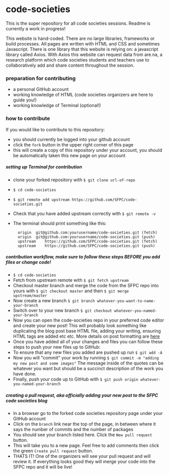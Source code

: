 # code-societies
This is the super repository for all code societies sessions. Readme is currently a work in progress!

This website is hand-coded. There are no large libraries, frameworks or build processes. All pages are written with HTML and CSS and sometimes Javascript. There is one library that this website is relying on: a javascript library called Axios. With Axios this website can request data from are.na, a research platform which code societies students and teachers use to collaboratively add and share content throughout the session.

### preparation for contributing
- a personal GitHub account
- working knowledge of HTML (code societies organizers are here to guide you!)
- working knowledge of Terminal (optional!)

### how to contribute
If you would like to contribute to this repository:
- you should currently be logged into your github account
- click the `fork` button in the upper right corner of this page
- this will create a copy of this repository under your account, you should be automatically taken this new page on your account

##### setting up Terminal for contribution
- clone your forked repository with `$ git clone url-of-repo`
- `$ cd code-societies`
- `$ git remote add upstream https://github.com/SFPC/code-societies.git`
- Check that you have added upstream correctly with `$ git remote -v`
- The terminal should print something like this:

        origin	git@github.com:yourusername/code-societies.git (fetch)
        origin	git@github.com:yourusername/code-societies.git (push)
        upstream	https://github.com/SFPC/code-societies.git (fetch)
        upstream	https://github.com/SFPC/code-societies.git (push)

##### contribution workflow, make sure to follow these steps BEFORE you add files or change code!
- `$ cd code-societies`
- Fetch from upstream remote with `$ git fetch upstream `
- Checkout master branch and merge the code from the SFPC repo into yours with `$ git checkout master` and then `$ git merge upstream/master`
- Now create a new branch `$ git branch whatever-you-want-to-name-your-branch`
- Switch over to your new branch `$ git checkout whatever-you-named-your-branch`
- Now you can open the code-societies repo in your preferred code editor and create your new post! This will probably look something like duplicating the blog post base HTML file, adding your writing, ensuring HTML tags are added etc etc. More details on post formatting are [here](http://sfpc.io/code-societies/blog/post-template-guide.html)
- Once you have added all of your changes and files you can follow these steps to push your new files up to GitHub:
- To ensure that any new files you added are pushed up run `$ git add -A`
- Now you will "commit" your work by running `$ git commit -m "adding my new post and some images"` The message inside of the quotes can be whatever you want but should be a succinct description of the work you have done.
- Finally, push your code up to GitHub with `$ git push origin whatever-you-named-your-branch`

##### creating a pull request, aka officially adding your new post to the SFPC code societies blog
- In a browser go to the forked code societies repository page under your GitHub account
- Click on the `branch` link near the top of the page, in between where it says the number of commits and the number of packages
- You should see your branch listed here. Click the `New pull request` button.
- This will take you to a new page. Feel free to add comments then click the green `Create pull request` button.
- THATS IT! One of the organizers will see your pull request and will review it. If everything looks good they will merge your code into the SFPC repo and it will be live!
